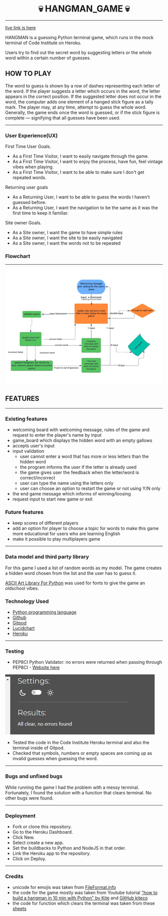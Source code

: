# <h1 align ="center">__💀 HANGMAN_GAME 💀__</h1>
---
[live link is here]()

HANGMAN is a guessing Python terminal game, which runs in the mock terminal of Code Institute on Heroku.

Users try to find out the secret word by suggesting letters or the whole word within a certain number of guesses.

## HOW TO PLAY

The word to guess is shown by a row of dashes representing each letter of the word. 
If the player suggests a letter which occurs in the word, the letter appears in the correct position. If the suggested letter does not occur in the word, the computer adds one element of a hanged stick figure as a tally mark. The player may, at any time, attempt to guess the whole word. Generally, the game ends once the word is guessed, or if the stick figure is complete — signifying that all guesses have been used.

---
### User Experience(UX)

First Time User Goals. 
* As a First Time Visitor, I want to easily navigate through the game.
* As a First Time Visitor, I want to enjoy the process, have fun, feel vintage vibes when playing.
* As a First Time Visitor, I want to be able to make sure I don't get repeated words.
 
Returning user goals
* As a Returning User, I want to be able to guess the words I haven't guessed before.
* As a Returning User, I want the navigation to be the same as it was the first time to keep it familiar.

Site owner Goals.
* As a Site owner, I want the game to have simple rules
* As a Site owner, I want the site to be easily navigated
* As a Site owner, I want the words not to be repeated

### Flowchart
---

<img src = "./readme_images/hangman.jpeg" alt = "img of the flowchart">
    
## FEATURES
---
### Existing features
* welcoming board with welcoming message, rules of the game and request to enter the player's name by input
* game_board which displays the hidden word with an empty gallows
* accepts user's input 
* input validation 
   * user cannot enter a word that has more or less letters than the hidden word
   * the program informs the user if the letter is already used
   * the game gives user the feedback when the letter/word is correct/incorrect
   * user can type the name using the letters only
   * user can choose an option to restart the game or not using Y/N only
* the end game message which informs of winning/loosing
* request input to start new game or exit

### Future features
* keep scores of different players
* add an option for player to choose a topic for words to make this game more educational for users who are learning English
* make it possible to play multiplayers game
---
### Data model and third party library

For this game I used a list of random words as my model. The game creates a hidden word chosen from the list and the user has to guess it.

[ASCII Art Library For Python]("https://pypi.org/project/art/") was used for fonts to give the game an oldschool vibes.

### Technology Used
* [Python programming language](https://en.wikipedia.org/wiki/Python_(programming_language))
* [Github](https://github.com/)
* [Gitpod](https://gitpod.io/)
* [Lucidchart](https://www.lucidchart.com/)
* [Heroku](https://www.heroku.com) 

---
### Testing
* PEP8CI Python Validator:
no errors were returned when passing through PEP8CI - [Website here](https://pep8ci.herokuapp.com/#)
 
 <img src ="./readme_images/pep8validation.png" alt ="img of pep8 validation">

* Tested the code in the Code Institute Heroku terminal and also the terminal inside of Gitpod.
* Checked that symbols, numbers or empty spaces are coming up as invalid guesses when guessing the word.

---
### Bugs and unfixed bugs
While running the game I had the problem with a messy terminal. Fortunately, I found the solution with a function that clears terminal. No other bugs were found.

---
### Deployment
* Fork or clone this repository.
* Go to the Heroku Dashboard.
* Click New.
* Select create a new app.
* Set the buildbacks to Python and NodeJS in that order.
* Link the Heroku app to the repository.
* Click on Deploy.

---
### Credits
* unicode for emojis was taken from [FileFormat.info](https://www.fileformat.info/)
* the code for the game mostly was taken from Youtube tutorial ["how to build a hangman
in 10 min with Python" by Kite](https://www.youtube.com/watch?v=m4nEnsavl6w) and [GitHub kiteco](https://github.com/kiteco/python-youtube-code/blob/master/build-hangman-in-python/hangman.py)
* the code for function which clears the terminal was taken from these [sheets](http://www.coding4you.at/inf_tag/beginners_python_cheat_sheet.pdf)





